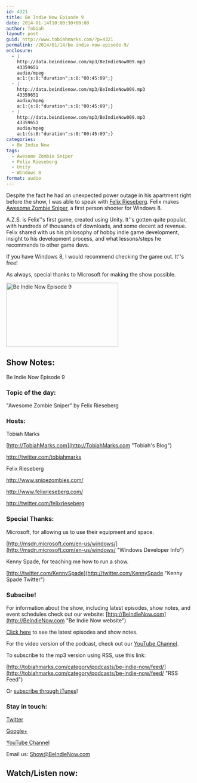 ```yaml
---
id: 4321
title: Be Indie Now Episode 9
date: 2014-01-14T10:00:30+00:00
author: Tobiah
layout: post
guid: http://www.tobiahmarks.com/?p=4321
permalink: /2014/01/14/be-indie-now-episode-9/
enclosure:
  - |
    http://data.beindienow.com/mp3/BeIndieNow009.mp3
    43359651
    audio/mpeg
    a:1:{s:8:"duration";s:8:"00:45:09";}
  - |
    http://data.beindienow.com/mp3/BeIndieNow009.mp3
    43359651
    audio/mpeg
    a:1:{s:8:"duration";s:8:"00:45:09";}
  - |
    http://data.beindienow.com/mp3/BeIndieNow009.mp3
    43359651
    audio/mpeg
    a:1:{s:8:"duration";s:8:"00:45:09";}
categories:
  - Be Indie Now
tags:
  - Awesome Zombie Sniper
  - Felix Rieseberg
  - Unity
  - Windows 8
format: audio
---
```

Despite the fact he had an unexpected power outage in his apartment right before the show, I was able to speak with [Felix Rieseberg](http://www.felixrieseberg.com/). Felix makes [Awesome Zombie Sniper](http://www.snipezombies.com/), a first person shooter for Windows 8.

A.Z.S. is Felix''s first game, created using Unity. It''s gotten quite popular, with hundreds of thousands of downloads, and some decent ad revenue. Felix shared with us his philosophy of hobby indie game development, insight to his development process, and what lessons/steps he recommends to other game devs.

If you have Windows 8, I would recommend checking the game out. It''s free!

As always, special thanks to Microsoft for making the show possible.

<img alt="Be Indie Now Episode 9" src="/assets/2013/10/BeIndyNowLogo-512h-300x172.png?resize=300%2C172" width="300" height="172" data-recalc-dims="1" />

## Show Notes:

Be Indie Now Episode 9

### Topic of the day:

"Awesome Zombie Sniper" by Felix Rieseberg

### Hosts:

Tobiah Marks
  
[http://TobiahMarks.com](http://TobiahMarks.com "Tobiah's Blog")
  
<a title="Tobiah Twitter" href="http://twitter.com/tobiahmarks" target="_blank">http://twitter.com/tobiahmarks</a>

Felix Rieseberg
  
<http://www.snipezombies.com/>
  
<http://www.felixrieseberg.com/>
  
<http://twitter.com/felixrieseberg>

### Special Thanks:

Microsoft, for allowing us to use their equipment and space.
  
[http://msdn.microsoft.com/en-us/windows/](http://msdn.microsoft.com/en-us/windows/ "Windows Developer Info")
  
Kenny Spade, for teaching me how to run a show.
  
[http://twitter.com/KennySpade](http://twitter.com/KennySpade "Kenny Spade Twitter")

### Subscibe!

For information about the show, including latest episodes, show notes, and event schedules check out our website: [http://BeIndieNow.com](http://BeIndieNow.com "Be Indie Now website")

[Click here](http://tobiahmarks.com/category/podcasts/be-indie-now/ "Be Indie Now episodes and show notes") to see the latest episodes and show notes.

For the video version of the podcast, check out our <a title="YouTube" href="http://www.youtube.com/channel/UCW6QQfnk1In7woq619zgD0g" target="_blank">YouTube Channel</a>.

To subscribe to the mp3 version using RSS, use this link:
  
[http://tobiahmarks.com/category/podcasts/be-indie-now/feed/](http://tobiahmarks.com/category/podcasts/be-indie-now/feed/ "RSS Feed")
  
Or <a title="iTunes" href="https://itunes.apple.com/us/podcast/be-indie-now/id734501818 " target="_blank">subscribe through iTunes</a>!

### Stay in touch:

<a title="Twitter" href="http://twitter.com/BeIndieNow" target="_blank">Twitter</a>
  
<a href="https://plus.google.com/105885018850238693949" target="_blank" rel="publisher">Google+</a>
  
<a title="YouTube" href="http://www.youtube.com/channel/UCW6QQfnk1In7woq619zgD0g" target="_blank">YouTube Channel</a>
  
Email us: <Show@BeIndieNow.com>

## Watch/Listen now: